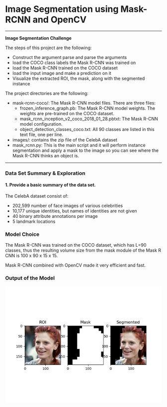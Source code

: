 # **Image Segmentation using Mask-RCNN and OpenCV** 

---

**Image Segmentation Challenge**

The steps of this project are the following:
* Construct the argument parse and parse the arguments
* load the COCO class labels the Mask R-CNN was trained on
* load the Mask R-CNN trained on the COCO dataset
* load the input image and make a prediction on it
* Visualize the extracted ROI, the mask, along with the segmented instance

The project directories are the following:
* mask-rcnn-coco/: The Mask R-CNN model files. There are three files:
  * frozen_inference_graph.pb: The Mask R-CNN model weights. The weights are pre-trained on the COCO dataset.
  * mask_rcnn_inception_v2_coco_2018_01_28.pbtxt: The Mask R-CNN model configuration.
  * object_detection_classes_coco.txt: All 90 classes are listed in this text file, one per line. 
* images/: contains the zip file of the CelebA dataset
* mask_rcnn.py: This is the main script and it will perform instance segmentation and apply a mask to the image so you can see where the Mask R-CNN thinks an object is.

[//]: # (Image References)

[image1]: ./output/Figure_1.png "Mask-RCNN output"

---

### Data Set Summary & Exploration

#### 1. Provide a basic summary of the data set.

The CelebA dataset consist of:

* 202,599 number of face images of various celebrities
* 10,177 unique identities, but names of identities are not given
* 40 binary attribute annotations per image
* 5 landmark locations

### Model Choice

The Mask R-CNN was trained on the COCO dataset, which has L=90 classes, thus the resulting volume size from the mask module of the Mask R CNN is 100 x 90 x 15 x 15.

Mask R-CNN combined with OpenCV made it very efficient and fast.

### Output of the Model

![alt text][image1]
